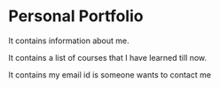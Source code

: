 <h1>Personal Portfolio</h1>
<p>It contains information about me.</p>
<p>It contains a list of courses that I have learned till now.</p>
<p>It contains my email id is someone wants to contact me</p>
